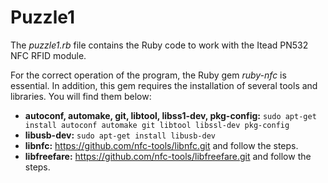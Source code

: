 # Puzzle1
The _puzzle1.rb_ file contains the Ruby code to work with the Itead PN532 NFC RFID module.

For the correct operation of the program, the Ruby gem _ruby-nfc_ is essential.
In addition, this gem requires the installation of several tools and libraries.
You will find them below:

- **autoconf, automake, git, libtool, libss1-dev, pkg-config:** `sudo apt-get install autoconf automake git libtool libssl-dev pkg-config`
- **libusb-dev:** `sudo apt-get install libusb-dev`
- **libnfc:** https://github.com/nfc-tools/libnfc.git and follow the steps.
- **libfreefare:** https://github.com/nfc-tools/libfreefare.git and follow the steps.
